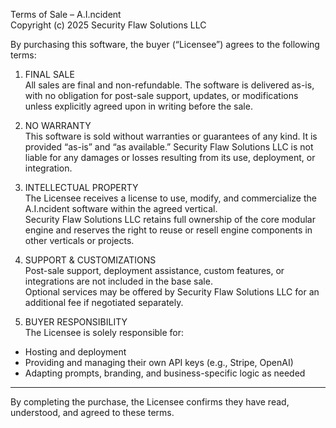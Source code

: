 Terms of Sale – A.I.ncident  
Copyright (c) 2025 Security Flaw Solutions LLC

By purchasing this software, the buyer (“Licensee”) agrees to the following terms:

1. FINAL SALE  
All sales are final and non-refundable. The software is delivered as-is, with no obligation for post-sale support, updates, or modifications unless explicitly agreed upon in writing before the sale.

2. NO WARRANTY  
This software is sold without warranties or guarantees of any kind. It is provided “as-is” and “as available.” Security Flaw Solutions LLC is not liable for any damages or losses resulting from its use, deployment, or integration.

3. INTELLECTUAL PROPERTY  
The Licensee receives a license to use, modify, and commercialize the A.I.ncident software within the agreed vertical.  
Security Flaw Solutions LLC retains full ownership of the core modular engine and reserves the right to reuse or resell engine components in other verticals or projects.

4. SUPPORT & CUSTOMIZATIONS  
Post-sale support, deployment assistance, custom features, or integrations are not included in the base sale.  
Optional services may be offered by Security Flaw Solutions LLC for an additional fee if negotiated separately.

5. BUYER RESPONSIBILITY  
The Licensee is solely responsible for:

- Hosting and deployment  
- Providing and managing their own API keys (e.g., Stripe, OpenAI)  
- Adapting prompts, branding, and business-specific logic as needed  

---

By completing the purchase, the Licensee confirms they have read, understood, and agreed to these terms.

